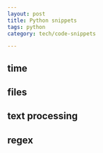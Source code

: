 ```yaml
---
layout: post
title: Python snippets  
tags: python
category: tech/code-snippets

---
```


## time 

<script src="https://gist.github.com/selimslab/bb761aa8726264d4058b953ec36ee925.js"></script>

## files

<script src="https://gist.github.com/selimslab/af7db5184aeff4c9ee23a85720183f81.js"></script>

## text processing

<script src="https://gist.github.com/selimslab/8e80403b84c635e87bbf4e03455b9306.js"></script>

## regex

<script src="https://gist.github.com/selimslab/98127d18914316c6e0c61992a95f91b6.js"></script>